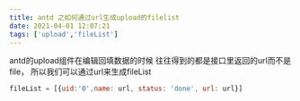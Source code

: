 ```yaml
---
title: antd 之如何通过url生成upload的filelist
date: 2021-04-01 12:07:21
tags: ['upload','fileList']
---
```

antd的upload组件在编辑回填数据的时候 往往得到的都是接口里返回的url而不是file，
所以我们可以通过url来生成fileList
```javascript
fileList = [{uid:'0',name: url, status: 'done', url: url}]
```


